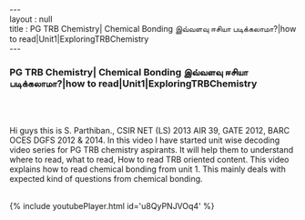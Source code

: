 ---<br>layout : null<br>title : PG TRB Chemistry| Chemical Bonding இவ்வளவு ஈசியா படிக்கலாமா?|how to read|Unit1|ExploringTRBChemistry<br>---<br><h3>PG TRB Chemistry| Chemical Bonding இவ்வளவு ஈசியா படிக்கலாமா?|how to read|Unit1|ExploringTRBChemistry</h3><br><br><p>Hi guys this is S. Parthiban., CSIR NET (LS) 2013 AIR 39, GATE 2012, BARC OCES DGFS 2012 & 2014. In this video I have started unit wise decoding video series for PG TRB chemistry aspirants. It will help them to understand where to read, what to read, How to read TRB oriented content. This video  explains how to read chemical bonding from unit 1. This mainly deals with expected kind of questions from chemical bonding.</p><br>{% include youtubePlayer.html id='u8QyPNJVOq4' %}<br>
